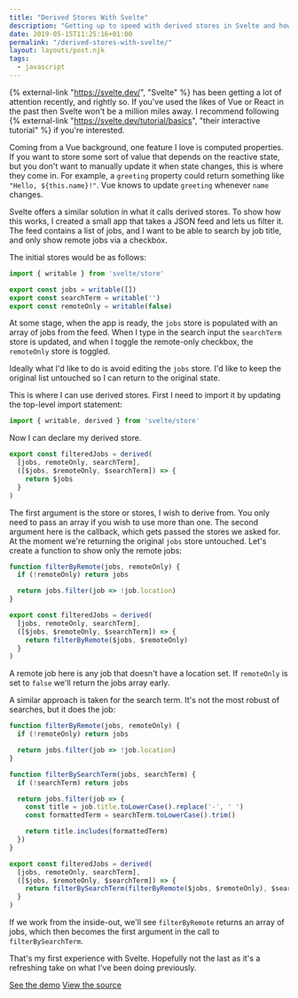 ```yaml
---
title: "Derived Stores With Svelte"
description: "Getting up to speed with derived stores in Svelte and how they compare to something like computed properties in Vue."
date: 2019-05-15T11:25:16+01:00
permalink: "/derived-stores-with-svelte/"
layout: layouts/post.njk
tags:
  - javascript
---
```


{% external-link "https://svelte.dev/", "Svelte" %} has been getting a lot of attention recently, and rightly so. If you've used the likes of Vue or React in the past then Svelte won't be a million miles away. I recommend following {% external-link "https://svelte.dev/tutorial/basics", "their interactive tutorial" %} if you're interested.

Coming from a Vue background, one feature I love is computed properties. If you want to store some sort of value that depends on the reactive state, but you don't want to manually update it when state changes, this is where they come in. For example, a `greeting` property could return something like `"Hello, ${this.name}!"`. Vue knows to update `greeting` whenever `name` changes.

Svelte offers a similar solution in what it calls derived stores. To show how this works, I created a small app that takes a JSON feed and lets us filter it. The feed contains a list of jobs, and I want to be able to search by job title, and only show remote jobs via a checkbox.

The initial stores would be as follows:

``` js
import { writable } from 'svelte/store'

export const jobs = writable([])
export const searchTerm = writable('')
export const remoteOnly = writable(false)
```

At some stage, when the app is ready, the `jobs` store is populated with an array of jobs from the feed. When I type in the search input the `searchTerm` store is updated, and when I toggle the remote-only checkbox, the `remoteOnly` store is toggled.

Ideally what I'd like to do is avoid editing the `jobs` store. I'd like to keep the original list untouched so I can return to the original state.

This is where I can use derived stores. First I need to import it by updating the top-level import statement:

``` js
import { writable, derived } from 'svelte/store'
```

Now I can declare my derived store.

``` js
export const filteredJobs = derived(
  [jobs, remoteOnly, searchTerm],
  ([$jobs, $remoteOnly, $searchTerm]) => {
    return $jobs
  }
)
```

The first argument is the store or stores, I wish to derive from. You only need to pass an array if you wish to use more than one. The second argument here is the callback, which gets passed the stores we asked for. At the moment we're returning the original `jobs` store untouched. Let's create a function to show only the remote jobs:

``` js
function filterByRemote(jobs, remoteOnly) {
  if (!remoteOnly) return jobs

  return jobs.filter(job => !job.location)
}

export const filteredJobs = derived(
  [jobs, remoteOnly, searchTerm],
  ([$jobs, $remoteOnly, $searchTerm]) => {
    return filterByRemote($jobs, $remoteOnly)
  }
)
```

A remote job here is any job that doesn't have a location set. If `remoteOnly` is set to `false` we'll return the jobs array early.

A similar approach is taken for the search term. It's not the most robust of searches, but it does the job:

``` js
function filterByRemote(jobs, remoteOnly) {
  if (!remoteOnly) return jobs

  return jobs.filter(job => !job.location)
}

function filterBySearchTerm(jobs, searchTerm) {
  if (!searchTerm) return jobs

  return jobs.filter(job => {
    const title = job.title.toLowerCase().replace('-', ' ')
    const formattedTerm = searchTerm.toLowerCase().trim()

    return title.includes(formattedTerm)
  })
}

export const filteredJobs = derived(
  [jobs, remoteOnly, searchTerm],
  ([$jobs, $remoteOnly, $searchTerm]) => {
    return filterBySearchTerm(filterByRemote($jobs, $remoteOnly), $searchTerm)
  }
)
```

If we work from the inside-out, we'll see `filterByRemote` returns an array of jobs, which then becomes the first argument in the call to `filterBySearchTerm`.

That's my first experience with Svelte. Hopefully not the last as it's a refreshing take on what I've been doing previously.

<a href="https://codepen.io/tjFogarty/project/details/XqqnVO" class="c-btn c-btn-primary--inverted" target="_blank" rel="noopener noreferrer">See the demo</a>
<a href="https://github.com/tjFogarty/codepen-job-board-svelte" class="c-btn c-btn-primary" target="_blank" rel="noopener noreferrer">View the source</a>
